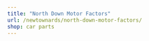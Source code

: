 ```yaml
---
title: "North Down Motor Factors"
url: /newtownards/north-down-motor-factors/
shop: car parts
---
```

